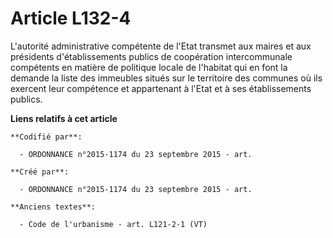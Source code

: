 # Article L132-4

L'autorité administrative compétente de l'Etat transmet aux maires et aux présidents d'établissements publics de coopération
intercommunale compétents en matière de politique locale de l'habitat qui en font la demande la liste des immeubles situés
sur le territoire des communes où ils exercent leur compétence et appartenant à l'Etat et à ses établissements publics.

**Liens relatifs à cet article**

	**Codifié par**:

	  - ORDONNANCE n°2015-1174 du 23 septembre 2015 - art.

	**Créé par**:

	  - ORDONNANCE n°2015-1174 du 23 septembre 2015 - art.

	**Anciens textes**:

	  - Code de l'urbanisme - art. L121-2-1 (VT)
